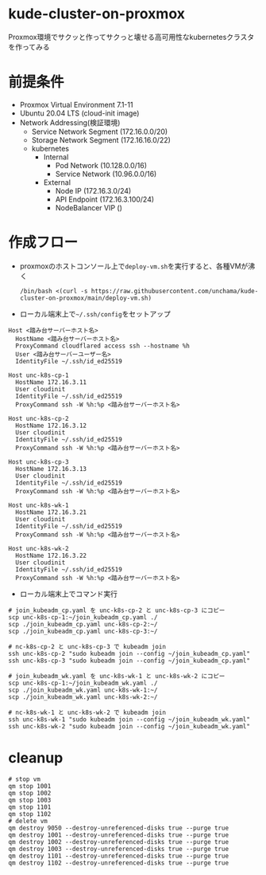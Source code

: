 # kude-cluster-on-proxmox
Proxmox環境でサクッと作ってサクっと壊せる高可用性なkubernetesクラスタを作ってみる

# 前提条件

- Proxmox Virtual Environment 7.1-11
- Ubuntu 20.04 LTS (cloud-init image)
- Network Addressing(検証環境)
  - Service Network Segment (172.16.0.0/20)
  - Storage Network Segment (172.16.16.0/22)
  - kubernetes
    - Internal
      - Pod Network (10.128.0.0/16)
      - Service Network (10.96.0.0/16)
    - External
      - Node IP (172.16.3.0/24)
      - API Endpoint (172.16.3.100/24)
      - NodeBalancer VIP ()

# 作成フロー

- proxmoxのホストコンソール上で`deploy-vm.sh`を実行すると、各種VMが沸く

  `/bin/bash <(curl -s https://raw.githubusercontent.com/unchama/kude-cluster-on-proxmox/main/deploy-vm.sh)`

- ローカル端末上で`~/.ssh/config`をセットアップ

```
Host <踏み台サーバーホスト名>
  HostName <踏み台サーバーホスト名>
  ProxyCommand cloudflared access ssh --hostname %h
  User <踏み台サーバーユーザー名>
  IdentityFile ~/.ssh/id_ed25519

Host unc-k8s-cp-1
  HostName 172.16.3.11
  User cloudinit
  IdentityFile ~/.ssh/id_ed25519
  ProxyCommand ssh -W %h:%p <踏み台サーバーホスト名>

Host unc-k8s-cp-2
  HostName 172.16.3.12
  User cloudinit
  IdentityFile ~/.ssh/id_ed25519
  ProxyCommand ssh -W %h:%p <踏み台サーバーホスト名>

Host unc-k8s-cp-3
  HostName 172.16.3.13
  User cloudinit
  IdentityFile ~/.ssh/id_ed25519
  ProxyCommand ssh -W %h:%p <踏み台サーバーホスト名>

Host unc-k8s-wk-1
  HostName 172.16.3.21
  User cloudinit
  IdentityFile ~/.ssh/id_ed25519
  ProxyCommand ssh -W %h:%p <踏み台サーバーホスト名>

Host unc-k8s-wk-2
  HostName 172.16.3.22
  User cloudinit
  IdentityFile ~/.ssh/id_ed25519
  ProxyCommand ssh -W %h:%p <踏み台サーバーホスト名>
```

- ローカル端末上でコマンド実行

```
# join_kubeadm_cp.yaml を unc-k8s-cp-2 と unc-k8s-cp-3 にコピー
scp unc-k8s-cp-1:~/join_kubeadm_cp.yaml ./
scp ./join_kubeadm_cp.yaml unc-k8s-cp-2:~/
scp ./join_kubeadm_cp.yaml unc-k8s-cp-3:~/

# nc-k8s-cp-2 と unc-k8s-cp-3 で kubeadm join
ssh unc-k8s-cp-2 "sudo kubeadm join --config ~/join_kubeadm_cp.yaml"
ssh unc-k8s-cp-3 "sudo kubeadm join --config ~/join_kubeadm_cp.yaml"

# join_kubeadm_wk.yaml を unc-k8s-wk-1 と unc-k8s-wk-2 にコピー
scp unc-k8s-cp-1:~/join_kubeadm_wk.yaml ./
scp ./join_kubeadm_wk.yaml unc-k8s-wk-1:~/
scp ./join_kubeadm_wk.yaml unc-k8s-wk-2:~/

# nc-k8s-wk-1 と unc-k8s-wk-2 で kubeadm join
ssh unc-k8s-wk-1 "sudo kubeadm join --config ~/join_kubeadm_wk.yaml"
ssh unc-k8s-wk-2 "sudo kubeadm join --config ~/join_kubeadm_wk.yaml"
```

# cleanup

```
# stop vm
qm stop 1001
qm stop 1002
qm stop 1003
qm stop 1101
qm stop 1102
# delete vm
qm destroy 9050 --destroy-unreferenced-disks true --purge true
qm destroy 1001 --destroy-unreferenced-disks true --purge true
qm destroy 1002 --destroy-unreferenced-disks true --purge true
qm destroy 1003 --destroy-unreferenced-disks true --purge true
qm destroy 1101 --destroy-unreferenced-disks true --purge true
qm destroy 1102 --destroy-unreferenced-disks true --purge true
```
